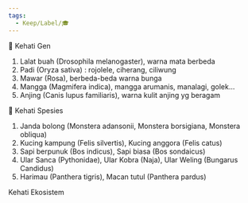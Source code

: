 ```yaml
---
tags:
  - Keep/Label/🎓
---
```


🧬 Kehati Gen

1. Lalat buah (Drosophila melanogaster), warna mata berbeda
2. Padi (Oryza sativa) : rojolele, ciherang, ciliwung
3. Mawar (Rosa), berbeda-beda warna bunga
4. Mangga (Magmifera indica), mangga arumanis, manalagi, golek...
5. Anjing (Canis lupus familiaris), warna kulit anjing yg beragam

🥀 Kehati Spesies

1. Janda bolong (Monstera adansonii, Monstera borsigiana, Monstera obliqua)
2. Kucing kampung (Felis silvertis), Kucing anggora (Felis catus)
3. Sapi berpunuk (Bos indicus), Sapi biasa (Bos sondaicus)
4. Ular Sanca (Pythonidae), Ular Kobra (Naja), Ular Weling (Bungarus Candidus)
5. Harimau (Panthera tigris), Macan tutul (Panthera pardus)

Kehati Ekosistem 